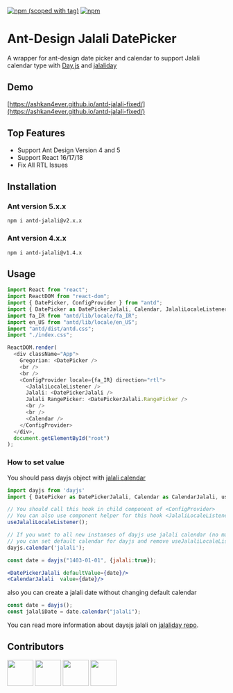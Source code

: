 [![npm (scoped with tag)](https://img.shields.io/npm/v/antd-jalali-fixed/latest.svg?style=flat-square)](https://npmjs.com/package/antd-jalali-fixed)
[![npm](https://img.shields.io/npm/dt/antd-jalali-fixed.svg?style=flat-square)](https://npmjs.com/package/antd-jalali-fixed)

# Ant-Design Jalali DatePicker

A wrapper for ant-design date picker and calendar to support Jalali calendar type with [Day.js](https://github.com/iamkun/dayjs) and [jalaliday](https://github.com/alibaba-aero/jalaliday)

## Demo

[https://ashkan4ever.github.io/antd-jalali-fixed/](https://ashkan4ever.github.io/antd-jalali-fixed/)

## Top Features

- Support Ant Design Version 4 and 5
- Support React 16/17/18
- Fix All RTL Issues

## Installation

### Ant version 5.x.x

```
npm i antd-jalali@v2.x.x
```

### Ant version 4.x.x

```
npm i antd-jalali@v1.4.x
```

## Usage

```ts
import React from "react";
import ReactDOM from "react-dom";
import { DatePicker, ConfigProvider } from "antd";
import { DatePicker as DatePickerJalali, Calendar, JalaliLocaleListener } from "antd-jalali";
import fa_IR from "antd/lib/locale/fa_IR";
import en_US from "antd/lib/locale/en_US";
import "antd/dist/antd.css";
import "./index.css";

ReactDOM.render(
  <div className="App">
    Gregorian: <DatePicker />
    <br />
    <br />
    <ConfigProvider locale={fa_IR} direction="rtl">
      <JalaliLocaleListener />
      Jalali: <DatePickerJalali />
      Jalali RangePicker: <DatePickerJalali.RangePicker />
      <br />
      <br />
      <Calendar />
    </ConfigProvider>
  </div>,
  document.getElementById("root")
);
```

### How to set value

You should pass dayjs object with [jalali calendar](https://github.com/alibaba-aero/jalaliday)

```jsx
import dayjs from 'dayjs'
import { DatePicker as DatePickerJalali, Calendar as CalendarJalali, useJalaliLocaleListener } from "antd-jalali";

// You should call this hook in child component of <ConfigProvider>
// You can also use component helper for this hook <JalaliLocaleListener>
useJalaliLocaleListener();

// If you want to all new instanses of dayjs use jalali calendar (no matter what is the locale),
// you can set default calendar for dayjs and remove useJalaliLocaleListener hook.
dayjs.calendar('jalali');

const date = dayjs("1403-01-01", {jalali:true});

<DatePickerJalali defaultValue={date}/>
<CalendarJalali  value={date}/>
```

also you can create a jalali date without changing default calendar

```js
const date = dayjs();
const jalaliDate = date.calendar("jalali");
```

You can read more information about daysjs jalali on [jalaliday repo](https://github.com/alibaba-aero/jalaliday).

## Contributors

<a href="https://github.com/saeedrahimi">
<img src="https://github.com/saeedrahimi.png" width="60px;"/></a>
<a href="https://github.com/masoudit">
<img src="https://github.com/masoudit.png" width="60px;"/></a>
<a href="https://github.com/hamidrezaghanbari">
<img src="https://github.com/hamidrezaghanbari.png" width="60px;"/></a>
<a href="https://github.com/mohas">
<img src="https://github.com/mohas.png" width="60px;"/></a>
